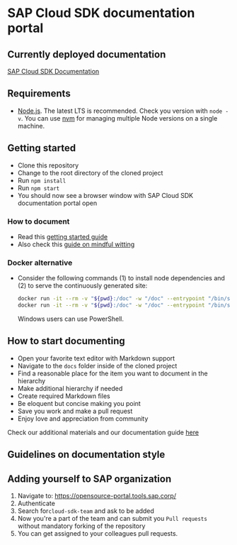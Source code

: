 # SAP Cloud SDK documentation portal

## Currently deployed documentation ##

[SAP Cloud SDK Documentation](https://sap.github.io/cloud-sdk/ )

## Requirements ##

- [Node.js](https://nodejs.org/en/download/). The latest LTS is recommended. Check you version with `node -v`. You can use [nvm](https://github.com/nvm-sh/nvm) for managing multiple Node versions on a single machine.

## Getting started ##

- Clone this repository
- Change to the root directory of the cloned project
- Run `npm install`
- Run `npm start`
- You should now see a browser window with SAP Cloud SDK documentation portal open

### How to document
- Read this [getting started guide](https://sap.github.io/cloud-sdk/docs/dzen/getting-started )
- Also check this [guide on mindful witting](https://sap.github.io/cloud-sdk/docs/dzen/how-to-write-documentation )


### Docker alternative

- Consider the following commands (1) to install node dependencies and (2) to serve the continuously generated site:
  ```bash
  docker run -it --rm -v "${pwd}:/doc" -w "/doc" --entrypoint "/bin/sh" node:alpine3.10 -c "npm ci"
  docker run -it --rm -v "${pwd}:/doc" -w "/doc" --entrypoint "/bin/sh" -p 3000:3000 node:alpine3.10 -c "npm run start -- --port 3000 --host 0.0.0.0"
  ```
  Windows users can use PowerShell.

## How to start documenting ##

- Open your favorite text editor with Markdown support
- Navigate to the `docs` folder inside of the cloned project
- Find a reasonable place for the item you want to document in the hierarchy
- Make additional hierarchy if needed
- Create required Markdown files
- Be eloquent but concise making you point
- Save you work and make a pull request
- Enjoy love and appreciation from community

Check our additional materials and our documentation guide [here](https://sap.github.io/cloud-sdk/docs/dzen/getting-started )

## Guidelines on documentation style

## Adding yourself to SAP organization

1. Navigate to: https://opensource-portal.tools.sap.corp/
2. Authenticate
3. Search for`cloud-sdk-team` and ask to be added
4. Now you're a part of the team and can submit you `Pull requests` without mandatory forking of the repository
5. You can get assigned to your colleagues pull requests.
